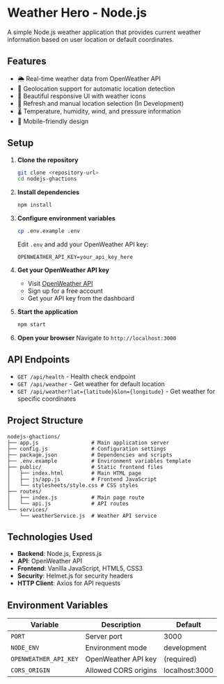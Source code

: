 # Weather Hero - Node.js

A simple Node.js weather application that provides current weather information based on user location or default coordinates.

## Features

- 🌦️ Real-time weather data from OpenWeather API
- 📍 Geolocation support for automatic location detection
- 🎨 Beautiful responsive UI with weather icons
- 🔄 Refresh and manual location selection (In Development)
- 🌡️ Temperature, humidity, wind, and pressure information
- 📱 Mobile-friendly design

## Setup

1. **Clone the repository**
   ```bash
   git clone <repository-url>
   cd nodejs-ghactions
   ```

2. **Install dependencies**
   ```bash
   npm install
   ```

3. **Configure environment variables**
   ```bash
   cp .env.example .env
   ```
   
   Edit `.env` and add your OpenWeather API key:
   ```
   OPENWEATHER_API_KEY=your_api_key_here
   ```

4. **Get your OpenWeather API key**
   - Visit [OpenWeather API](https://openweathermap.org/api)
   - Sign up for a free account
   - Get your API key from the dashboard

5. **Start the application**
   ```bash
   npm start
   ```

6. **Open your browser**
   Navigate to `http://localhost:3000`

## API Endpoints

- `GET /api/health` - Health check endpoint
- `GET /api/weather` - Get weather for default location
- `GET /api/weather?lat={latitude}&lon={longitude}` - Get weather for specific coordinates

## Project Structure

```
nodejs-ghactions/
├── app.js                 # Main application server
├── config.js              # Configuration settings
├── package.json           # Dependencies and scripts
├── .env.example           # Environment variables template
├── public/                # Static frontend files
│   ├── index.html         # Main HTML page
│   ├── js/app.js          # Frontend JavaScript
│   └── stylesheets/style.css # CSS styles
├── routes/
│   ├── index.js           # Main page route
│   └── api.js             # API routes
└── services/
    └── weatherService.js  # Weather API service
```

## Technologies Used

- **Backend**: Node.js, Express.js
- **API**: OpenWeather API
- **Frontend**: Vanilla JavaScript, HTML5, CSS3
- **Security**: Helmet.js for security headers
- **HTTP Client**: Axios for API requests

## Environment Variables

| Variable | Description | Default |
|----------|-------------|---------|
| `PORT` | Server port | 3000 |
| `NODE_ENV` | Environment mode | development |
| `OPENWEATHER_API_KEY` | OpenWeather API key | (required) |
| `CORS_ORIGIN` | Allowed CORS origins | localhost:3000 |

